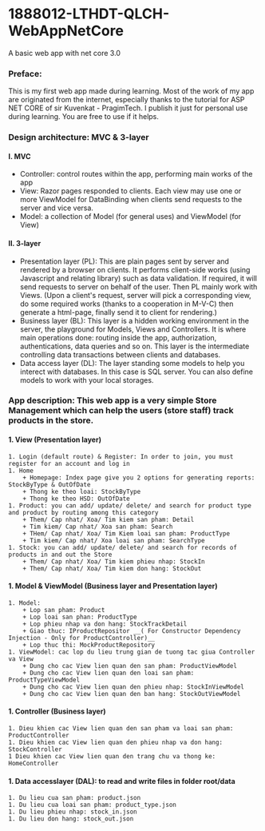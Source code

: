 # 1888012-LTHDT-QLCH-WebAppNetCore
A basic web app with net core 3.0

### Preface: 
This is my first web app made during learning. Most of the work of my app are originated from the internet, especially thanks to the tutorial for ASP NET CORE of sir Kuvenkat - PragimTech.
I publish it just for personal use during learning. You are free to use if it helps. 

### Design architecture: MVC & 3-layer
#### I. MVC
- Controller: control routes within the app, performing main works of the app
- View: Razor pages responded to clients. Each view may use one or more ViewModel for DataBinding when clients send requests to the server and vice versa.
- Model: a collection of Model (for general uses) and ViewModel (for View)

#### II. 3-layer
- Presentation layer (PL): This are plain pages sent by server and rendered by a browser on clients. It performs client-side works (using Javascript and relating library) such as data validation.
If required, it will send requests to server on behalf of the user. Then PL mainly work with Views.
(Upon a client's request, server will pick a corresponding view, do some required works (thanks to a cooperation in M-V-C) then generate a html-page, finally send it to client for rendering.)
- Business layer (BL): This layer is a hidden working environment in the server, the playground for Models, Views and Controllers. It is where main operations done: routing inside the app, authorization, authentications, data queries and so on.
This layer is the intermediate controlling data transactions between clients and databases.
- Data access layer (DL): The layer standing some models to help you interect with databases. In this case is SQL server. You can also define models to work with your local storages.


### App description: This web app is a very simple Store Management which can help the users (store staff) track products in the store.
#### 1. View (Presentation layer) ####
  	1. Login (default route) & Register: In order to join, you must register for an account and log in
	1. Home
		+ Homepage: Index page give you 2 options for generating reports: StockByType & OutOfDate
		+ Thong ke theo loai: StockByType
		+ Thong ke theo HSD: OutOfDate
	1. Product: you can add/ update/ delete/ and search for product type and product by routing among this category
		+ Them/ Cap nhat/ Xoa/ Tim kiem san pham: Detail
		+ Tim kiem/ Cap nhat/ Xoa san pham: Search
		+ THem/ Cap nhat/ Xoa/ Tim Kiem loai san pham: ProductType
		+ Tim kiem/ Cap nhat/ Xoa loai san pham: SearchType
	1. Stock: you can add/ update/ delete/ and search for records of products in and out the Store
		+ Them/ Cap nhat/ Xoa/ Tim kiem phieu nhap: StockIn
		+ Them/ Cap nhat/ Xoa/ Tim kiem don hang: StockOut 
#### 1. Model & ViewModel (Business layer and Presentation layer)
	1. Model:
		+ Lop san pham: Product
		+ Lop loai san phan: ProductType
		+ Lop phieu nhap va don hang: StockTrackDetail
		+ Giao thuc: IProductRepositor __( For Constructor Dependency Injection - Only for ProductController)__
		+ Lop thuc thi: MockProductRepository 
	1. ViewModel: cac lop du lieu trung gian de tuong tac giua Controller va View
		+ Dung cho cac View lien quan den san pham: ProductViewModel
		+ Dung cho cac View lien quan den loai san pham: ProductTypeViewModel
		+ Dung cho cac View lien quan den phieu nhap: StockInViewModel
		+ Dung cho cac View lien quan den ban hang: StockOutViewModel
#### 1. Controller (Business layer)
	1. Dieu khien cac View lien quan den san pham va loai san pham: ProductController
	1. Dieu khien cac View lien quan den phieu nhap va don hang: StockController
	1 Dieu khien cac View lien quan den trang chu va thong ke: HomeController

#### 1. Data accesslayer (DAL): to read and write files in folder root/data
	1. Du lieu cua san pham: product.json
	1. Du lieu cua loai san pham: product_type.json
	1. Du lieu phieu nhap: stock_in.json
	1. Du lieu don hang: stock_out.json
